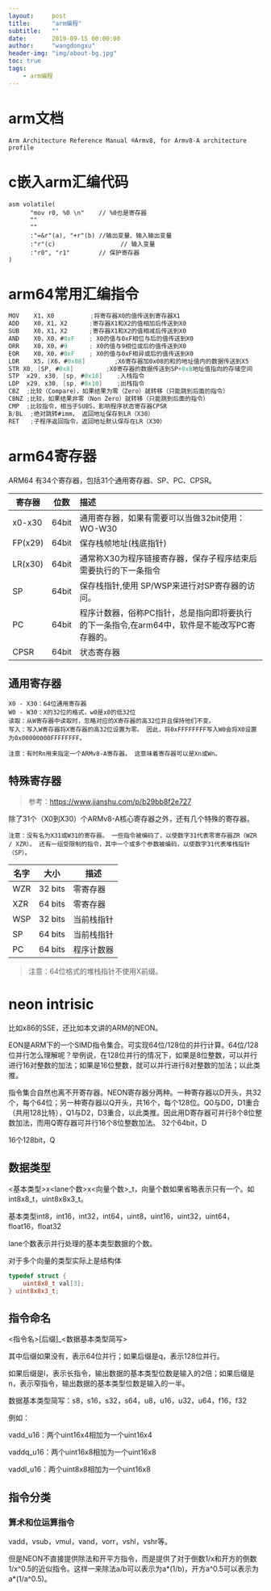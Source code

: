 ```yaml
---
layout:     post
title:      "arm编程"
subtitle:   ""
date:       2019-09-15 00:00:00
author:     "wangdongxu"
header-img: "img/about-bg.jpg"
toc: true
tags:
    - arm编程
---
```


# arm文档

`Arm Architecture Reference Manual ®Armv8, for Armv8-A architecture profile`

# c嵌入arm汇编代码

```assembly
asm volatile(
      "mov r0, %0 \n"    // %0也是寄存器
      ""
      ""
      :"=&r"(a), "+r"(b) //输出变量、输入输出变量
      :"r"(c) 				   // 输入变量
      :"r0", "r1"        // 保护寄存器
)
```

# arm64常用汇编指令

```objectivec
MOV    X1，X0          ;将寄存器X0的值传送到寄存器X1
ADD    X0，X1，X2      ;寄存器X1和X2的值相加后传送到X0
SUB    X0，X1，X2      ;寄存器X1和X2的值相减后传送到X0
AND    X0，X0，#0xF    ; X0的值与0xF相位与后的值传送到X0
ORR    X0，X0，#9      ; X0的值与9相位或后的值传送到X0
EOR    X0，X0，#0xF    ; X0的值与0xF相异或后的值传送到X0
LDR    X5，[X6，#0x08]        ;X6寄存器加0x08的和的地址值内的数据传送到X5
STR X0, [SP, #0x8]         ;X0寄存器的数据传送到SP+0x8地址值指向的存储空间
STP  x29, x30, [sp, #0x10]    ;入栈指令
LDP  x29, x30, [sp, #0x10]    ;出栈指令
CBZ  ;比较（Compare），如果结果为零（Zero）就转移（只能跳到后面的指令）
CBNZ ;比较，如果结果非零（Non Zero）就转移（只能跳到后面的指令）
CMP  ;比较指令，相当于SUBS，影响程序状态寄存器CPSR 
B/BL  ;绝对跳转#imm， 返回地址保存到LR（X30）
RET   ;子程序返回指令，返回地址默认保存在LR（X30）
```

# arm64寄存器

ARM64 有34个寄存器，包括31个通用寄存器、SP、PC、CPSR。

| 寄存器  | 位数  | 描述                                                         |
| ------- | :---: | :----------------------------------------------------------- |
| x0-x30  | 64bit | 通用寄存器，如果有需要可以当做32bit使用：WO-W30              |
| FP(x29) | 64bit | 保存栈帧地址(栈底指针)                                       |
| LR(x30) | 64bit | 通常称X30为程序链接寄存器，保存子程序结束后需要执行的下一条指令 |
| SP      | 64bit | 保存栈指针,使用 SP/WSP来进行对SP寄存器的访问。               |
| PC      | 64bit | 程序计数器，俗称PC指针，总是指向即将要执行的下一条指令,在arm64中，软件是不能改写PC寄存器的。 |
| CPSR    | 64bit | 状态寄存器                                                   |

## 通用寄存器

```
X0 - X30：64位通用寄存器
W0 - W30：X的32位的格式，w0是x0的低32位
读取：从W寄存器中读取时，忽略对应的X寄存器的高32位并且保持他们不变。 
写入：写入W寄存器将X寄存器的高32位设置为零。 因此，将0xFFFFFFFF写入W0会将X0设置为0x00000000FFFFFFFF。

注意：有时Rn用来指定一个ARMv8-A寄存器。 这意味着寄存器可以是Xn或Wn。
```

## 特殊寄存器

> 参考：https://www.jianshu.com/p/b29bb8f2e727

除了31个（X0到X30）个ARMv8-A核心寄存器之外，还有几个特殊的寄存器。

```
注意：没有名为X31或W31的寄存器。 一些指令被编码了，以使数字31代表零寄存器ZR（WZR / XZR）。 还有一组受限制的指令，其中一个或多个参数被编码，以使数字31代表堆栈指针（SP）。
```

| 名字 | 大小    | 描述       |
| ---- | ------- | ---------- |
| WZR  | 32 bits | 零寄存器   |
| XZR  | 64 bits | 零寄存器   |
| WSP  | 32 bits | 当前栈指针 |
| SP   | 64 bits | 当前栈指针 |
| PC   | 64 bits | 程序计数器 |

> 注意：64位格式的堆栈指针不使用X前缀。

# neon intrisic

比如x86的SSE，还比如本文讲的ARM的NEON。

EON是ARM下的一个SIMD指令集合。可实现64位/128位的并行计算。64位/128位并行怎么理解呢？举例说，在128位并行的情况下，如果是8位整数，可以并行进行16对整数的加法；如果是16位整数，就可以并行进行8对整数的加法；以此类推。

指令集合自然也离不开寄存器。NEON寄存器分两种。一种寄存器以D开头，共32个，每个64位；另一种寄存器以Q开头，共16个，每个128位。Q0与D0，D1重合（共用128比特），Q1与D2，D3重合，以此类推。因此用D寄存器可并行8个8位整数加法，而用Q寄存器可并行16个8位整数加法。
32个64bit，D

16个128bit，Q

## 数据类型

<基本类型>x<lane个数>x<向量个数>_t，向量个数如果省略表示只有一个。如int8x8_t，uint8x8x3_t。

基本类型int8，int16，int32，int64，uint8，uint16，uint32，uint64，float16，float32

lane个数表示并行处理的基本类型数据的个数。

对于多个向量的类型实际上是结构体

```c++
typedef struct {
    uint8x8_t val[3];
} uint8x8x3_t;
```

## 指令命名

<指令名>[后缀]_<数据基本类型简写>

其中后缀如果没有，表示64位并行；如果后缀是q，表示128位并行。

如果后缀是l，表示长指令，输出数据的基本类型位数是输入的2倍；如果后缀是n，表示窄指令，输出数据的基本类型位数是输入的一半。

数据基本类型简写：s8，s16，s32，s64，u8，u16，u32，u64，f16，f32

例如：

vadd_u16：两个uint16x4相加为一个uint16x4

vaddq_u16：两个uint16x8相加为一个uint16x8

vaddl_u16：两个uint8x8相加为一个uint16x8

## 指令分类

### 算术和位运算指令

vadd，vsub，vmul，vand，vorr，vshl，vshr等。

但是NEON不直接提供除法和开平方指令，而是提供了对于倒数1/x和开方的倒数1/x^0.5的近似指令。这样一来除法a/b可以表示为a*(1/b)，开方a^0.5可以表示为a*(1/a^0.5)。

